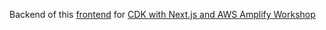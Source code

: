 Backend of this [frontend](https://github.com/s4nt14go/workshop-cdk-appsync-next-frontend) for [CDK with Next.js and AWS Amplify Workshop](https://github.com/dabit3/next.js-cdk-amplify-workshop)
